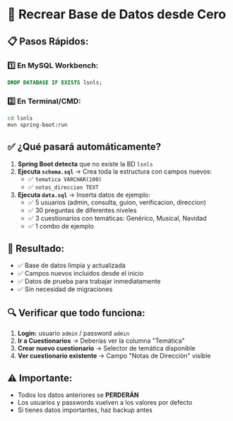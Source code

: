 # 🚀 Recrear Base de Datos desde Cero

## 📋 **Pasos Rápidos:**

### 1️⃣ **En MySQL Workbench:**
```sql
DROP DATABASE IF EXISTS lsnls;
```

### 2️⃣ **En Terminal/CMD:**
```bash
cd lsnls
mvn spring-boot:run
```

## ✅ **¿Qué pasará automáticamente?**

1. **Spring Boot detecta** que no existe la BD `lsnls`
2. **Ejecuta `schema.sql`** → Crea toda la estructura con campos nuevos:
   - ✅ `tematica VARCHAR(100)`
   - ✅ `notas_direccion TEXT`
3. **Ejecuta `data.sql`** → Inserta datos de ejemplo:
   - ✅ 5 usuarios (admin, consulta, guion, verificacion, direccion)
   - ✅ 30 preguntas de diferentes niveles
   - ✅ 3 cuestionarios con temáticas: Genérico, Musical, Navidad
   - ✅ 1 combo de ejemplo

## 🎯 **Resultado:**
- ✅ Base de datos limpia y actualizada
- ✅ Campos nuevos incluidos desde el inicio
- ✅ Datos de prueba para trabajar inmediatamente
- ✅ Sin necesidad de migraciones

## 🔍 **Verificar que todo funciona:**

1. **Login:** usuario `admin` / password `admin`
2. **Ir a Cuestionarios** → Deberías ver la columna "Temática"
3. **Crear nuevo cuestionario** → Selector de temática disponible
4. **Ver cuestionario existente** → Campo "Notas de Dirección" visible

## ⚠️ **Importante:**
- Todos los datos anteriores se **PERDERÁN**
- Los usuarios y passwords vuelven a los valores por defecto
- Si tienes datos importantes, haz backup antes 